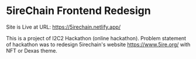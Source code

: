 # 5ireChain Frontend Redesign


Site is Live at URL: https://5irechain.netlify.app/

This is a project of I2C2 Hackathon (online hackathon).
Problem statement of hackathon was to redesign 5irechain's website https://www.5ire.org/ with NFT or Dexas theme. 

